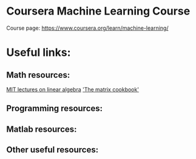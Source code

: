 # Coursera Machine Learning Course

Course page: https://www.coursera.org/learn/machine-learning/

# Useful links:
## Math resources:
[MIT lectures on linear algebra](http://ocw.mit.edu/courses/mathematics/18-06-linear-algebra-spring-2010/video-lectures/)
['The matrix cookbook'](http://www.math.uwaterloo.ca/~hwolkowi/matrixcookbook.pdf)

## Programming resources:

## Matlab resources:

## Other useful resources:
